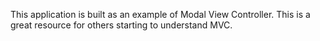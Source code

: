 This application is built as an example of Modal View Controller. This is a great resource for others starting to understand MVC. 
